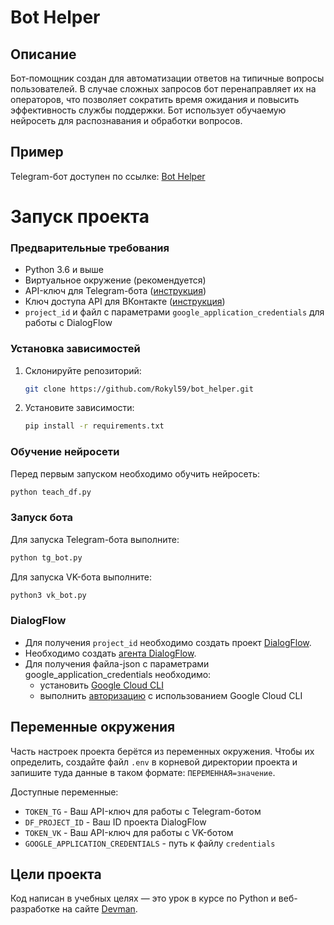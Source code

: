 # Bot Helper





## Описание
Бот-помощник создан для автоматизации ответов на типичные вопросы пользователей. В случае сложных запросов бот перенаправляет их на операторов, что позволяет сократить время ожидания и повысить эффективность службы поддержки. Бот использует обучаемую нейросеть для распознавания и обработки вопросов.


## Пример
Telegram-бот доступен по ссылке: [Bot Helper](https://t.me/devman_rokyl_bot)

# Запуск проекта

### Предварительные требования
- Python 3.6 и выше
- Виртуальное окружение (рекомендуется)
- API-ключ для Telegram-бота ([инструкция](https://way23.ru/регистрация-бота-в-telegram.html))
- Ключ доступа API для ВКонтакте ([инструкция](https://vk.com/dev/access_token))
- `project_id` и файл с параметрами `google_application_credentials` для работы с DialogFlow

### Установка зависимостей

1. Склонируйте репозиторий:

    ```bash
    git clone https://github.com/Rokyl59/bot_helper.git
    ```

2. Установите зависимости:

    ```bash
    pip install -r requirements.txt
    ```

### Обучение нейросети


Перед первым запуском необходимо обучить нейросеть:

```bash
python teach_df.py
```

### Запуск бота
Для запуска Telegram-бота выполните:

```bash
python tg_bot.py
```

Для запуска VK-бота выполните:

```bash
python3 vk_bot.py
```

### DialogFlow

- Для получения `project_id` необходимо создать проект [DialogFlow](https://cloud.google.com/dialogflow/es/docs/quick/setup).
- Необходимо создать [агента DialogFlow](https://cloud.google.com/dialogflow/es/docs/quick/build-agent).
- Для получения файла-json с параметрами google_application_credentials необходимо:
  - установить [Google Cloud CLI](https://cloud.google.com/sdk/docs/install)
  - выполнить [авторизацию](https://cloud.google.com/docs/authentication/provide-credentials-adc) c использованием Google Cloud CLI


## Переменные окружения

Часть настроек проекта берётся из переменных окружения. Чтобы их определить, 
создайте файл `.env` в корневой директории проекта и запишите туда данные в таком 
формате: `ПЕРЕМЕННАЯ=значение`.

Доступные переменные:

- `TOKEN_TG` - Ваш API-ключ для работы с Telegram-ботом
- `DF_PROJECT_ID` - Ваш ID проекта DialogFlow
- `TOKEN_VK` - Ваш API-ключ для работы с VK-ботом
- `GOOGLE_APPLICATION_CREDENTIALS` - путь к файлу `credentials`


## Цели проекта

Код написан в учебных целях — это урок в курсе по Python и веб-разработке на сайте [Devman](https://dvmn.org).